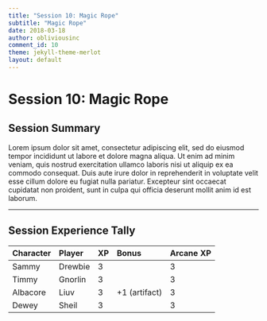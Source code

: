 ```yaml
---
title: "Session 10: Magic Rope"
subtitle: "Magic Rope"
date: 2018-03-18
author: obliviousinc
comment_id: 10
theme: jekyll-theme-merlot
layout: default
---
```


# Session 10: Magic Rope

## Session Summary

Lorem ipsum dolor sit amet, consectetur adipiscing elit, sed do eiusmod tempor incididunt ut labore et dolore magna aliqua. Ut enim ad minim veniam, quis nostrud exercitation ullamco laboris nisi ut aliquip ex ea commodo consequat. Duis aute irure dolor in reprehenderit in voluptate velit esse cillum dolore eu fugiat nulla pariatur. Excepteur sint occaecat cupidatat non proident, sunt in culpa qui officia deserunt mollit anim id est laborum.

* * *

## Session Experience Tally

| Character | Player  | XP  | Bonus         | Arcane XP |
|:--------- |:------- |:--- |:------------- |:--------- |
| Sammy     | Drewbie | 3   |               | 3         |
| Timmy     | Gnorlin | 3   |               | 3         |
| Albacore  | Liuv    | 3   | +1 (artifact) | 3         |
| Dewey     | Sheil   | 3   |               | 3         |
